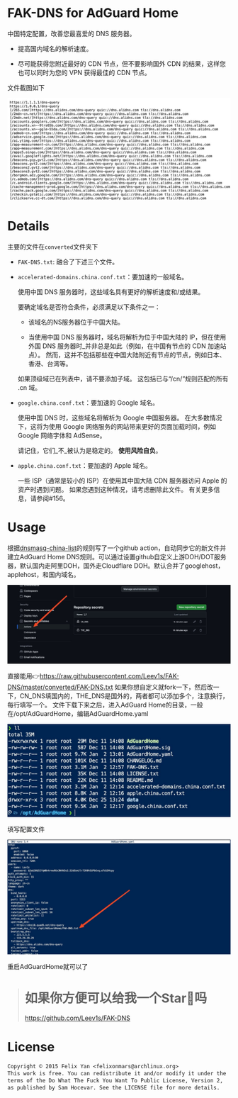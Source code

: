 FAK-DNS for AdGuard Home
==================

中国特定配置，改善您最喜爱的 DNS 服务器。

- 提高国内域名的解析速度。

- 尽可能获得您附近最好的 CDN 节点，但不要影响国外 CDN 的结果，这样您也可以同时为您的 VPN 获得最佳的 CDN 节点。

文件截图如下

![](picture/file.jpg)

Details
=======
主要的文件在`converted`文件夹下

- `FAK-DNS.txt`: 融合了下述三个文件。

- `accelerated-domains.china.conf.txt`：要加速的一般域名。

   使用中国 DNS 服务器时，这些域名具有更好的解析速度和/或结果。

   要确定域名是否符合条件，必须满足以下条件之一：

  - 该域名的NS服务器位于中国大陆。

  - 当使用中国 DNS 服务器时，域名将解析为位于中国大陆的 IP，但在使用外国 DNS 服务器时_并非总是如此（例如，在中国有节点的 CDN 加速站点）。 然而，这并不包括那些在中国大陆附近有节点的节点，例如日本、香港、台湾等。

   如果顶级域已在列表中，请不要添加子域。 这包括已与“/cn/”规则匹配的所有 .cn 域。

- `google.china.conf.txt`：要加速的 Google 域名。

   使用中国 DNS 时，这些域名将解析为 Google 中国服务器。 在大多数情况下，这将为使用 Google 网络服务的网站带来更好的页面加载时间，例如 Google 网络字体和 AdSense。

   请记住，它们_不_被认为是稳定的。 **使用风险自负**。

- `apple.china.conf.txt`：要加速的 Apple 域名。

   一些 ISP（通常是较小的 ISP）在使用其中国大陆 CDN 服务器访问 Apple 的资产时遇到问题。 如果您遇到这种情况，请考虑删除此文件。 有关更多信息，请参阅#156。

Usage
=====

根据[dnsmasq-china-list](https://github.com/felixonmars/dnsmasq-china-list)的规则写了一个github action，自动同步它的新文件并建立AdGuard Home DNS规则。可以通过设置github自定义上游DOH/DOT服务器，默认国内走阿里DOH，国外走Cloudflare DOH。默认合并了googlehost，applehost，和国内域名。

![](picture/github_setting.jpg)

直接能用👉<https://raw.githubusercontent.com/Leev1s/FAK-DNS/master/converted/FAK-DNS.txt>
如果你想自定义就fork一下，然后改一下，CN_DNS填国内的，THE_DNS是国外的，两者都可以添加多个，注意换行，每行填写一个。
文件下载下来之后，进入AdGuard Home的目录，一般在/opt/AdGuardHome，编辑AdGuardHome.yaml

![](picture/dir.jpg)

填写配置文件

![](picture/conf.jpg)

重启AdGuardHome就可以了

> # 如果你方便可以给我一个Star🌟吗
> <https://github.com/Leev1s/FAK-DNS>

License
=======

```
Copyright © 2015 Felix Yan <felixonmars@archlinux.org>
This work is free. You can redistribute it and/or modify it under the
terms of the Do What The Fuck You Want To Public License, Version 2,
as published by Sam Hocevar. See the LICENSE file for more details.
```
